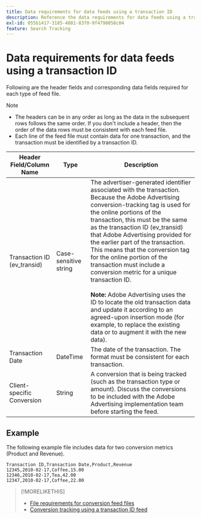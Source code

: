```yaml
---
title: Data requirements for data feeds using a transaction ID
description: Reference the data requirements for data feeds using a transaction ID.
exl-id: 055b1417-3185-4081-83f0-9f4798058c04
feature: Search Tracking
---
```

# Data requirements for data feeds using a transaction ID

Following are the header fields and corresponding data fields required for each type of feed file.

>[!NOTE]
>* The headers can be in any order as long as the data in the subsequent rows follows the same order. If you don't include a header, then the order of the data rows must be consistent with each feed file.
>* Each line of the feed file must contain data for one transaction, and the transaction must be identified by a transaction ID.

| Header Field/Column Name | Type | Description |
| ---- | ---- | ---- |
| Transaction ID (ev_transid) | Case-sensitive string | The advertiser-generated identifier associated with the transaction. Because the Adobe Advertising conversion-tracking tag is used for the online portions of the transaction, this must be the same as the transaction ID (ev_transid) that Adobe Advertising provided for the earlier part of the transaction. This means that the conversion tag for the online portion of the transaction must include a conversion metric for a unique transaction ID.<br><br>**Note:** Adobe Advertising uses the ID to locate the old transaction data and update it according to an agreed-upon insertion mode (for example, to replace the existing data or to augment it with the new data). |
| Transaction Date | DateTime | The date of the transaction. The format must be consistent for each transaction. |
| Client-specific Conversion | String | A conversion that is being tracked (such as the transaction type or amount). Discuss the conversions to be included with the Adobe Advertising implementation team before starting the feed. |

## Example

The following example file includes data for two conversion metrics (Product and Revenue).

```
Transaction ID,Transaction Date,Product,Revenue
12345,2010-02-17,Coffee,15.00
12346,2010-02-17,Tea,42.00
12347,2010-02-17,Coffee,22.00
```

>[!MORELIKETHIS]
>
>* [File requirements for conversion feed files](feed-file-requirements.md)
>* [Conversion tracking using a transaction ID feed](/help/search-social-commerce/tracking/feed-transaction-id.md)
